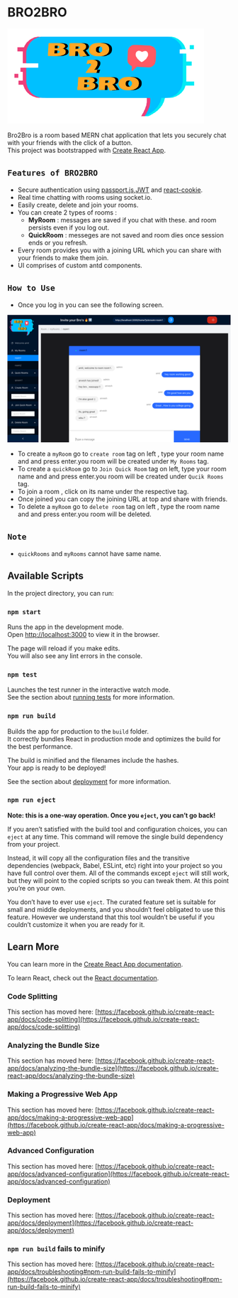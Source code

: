 # **BRO2BRO**

![image info](./img/icon2.png)

Bro2Bro is a room based MERN chat application that lets you securely chat with your friends with the click of a button.\
This project was bootstrapped with [Create React App](https://github.com/facebook/create-react-app).



## `Features of BRO2BRO`

* Secure authentication using [passport.js](http://www.passportjs.org),[JWT](https://www.npmjs.com/package/passport-jwt)  and [react-cookie](https://www.npmjs.com/package/react-cookie).
* Real time chatting with rooms using socket.io.
* Easily create, delete and join your rooms.
* You can create 2 types of rooms :
    * **MyRoom** : messages are saved if you chat with these. and room persists even if you log out.
    * **QuickRoom** : messeges are not saved and room dies once session ends or you refresh.
* Every room provides you with a joining URL which you can share with your friends to make them join.
* UI comprises of custom antd components.

## `How to Use`

* Once you log in you can see the following screen.

![image info](./img/ss.png)


* To create a `myRoom` go to `create room` tag on left , type your room name and and press enter.you room will be created under `My Rooms` tag.
* To create a `quickRoom` go to `Join Quick Room` tag on left, type your room name and and press enter.you room will be created under `Qucik Rooms` tag.
* To join a room , click on its name under the respective tag.
* Once joined you can copy the joining URL at top and share with friends.
* To delete a `myRoom` go to `delete room` tag on left , type the room name and and press enter.you room will be deleted.

## `Note`
* `quickRooms` and `myRooms` cannot have same name.
  


## Available Scripts

In the project directory, you can run:

### `npm start`

Runs the app in the development mode.\
Open [http://localhost:3000](http://localhost:3000) to view it in the browser.

The page will reload if you make edits.\
You will also see any lint errors in the console.

### `npm test`

Launches the test runner in the interactive watch mode.\
See the section about [running tests](https://facebook.github.io/create-react-app/docs/running-tests) for more information.

### `npm run build`

Builds the app for production to the `build` folder.\
It correctly bundles React in production mode and optimizes the build for the best performance.

The build is minified and the filenames include the hashes.\
Your app is ready to be deployed!

See the section about [deployment](https://facebook.github.io/create-react-app/docs/deployment) for more information.

### `npm run eject`

**Note: this is a one-way operation. Once you `eject`, you can’t go back!**

If you aren’t satisfied with the build tool and configuration choices, you can `eject` at any time. This command will remove the single build dependency from your project.

Instead, it will copy all the configuration files and the transitive dependencies (webpack, Babel, ESLint, etc) right into your project so you have full control over them. All of the commands except `eject` will still work, but they will point to the copied scripts so you can tweak them. At this point you’re on your own.

You don’t have to ever use `eject`. The curated feature set is suitable for small and middle deployments, and you shouldn’t feel obligated to use this feature. However we understand that this tool wouldn’t be useful if you couldn’t customize it when you are ready for it.

## Learn More

You can learn more in the [Create React App documentation](https://facebook.github.io/create-react-app/docs/getting-started).

To learn React, check out the [React documentation](https://reactjs.org/).

### Code Splitting

This section has moved here: [https://facebook.github.io/create-react-app/docs/code-splitting](https://facebook.github.io/create-react-app/docs/code-splitting)

### Analyzing the Bundle Size

This section has moved here: [https://facebook.github.io/create-react-app/docs/analyzing-the-bundle-size](https://facebook.github.io/create-react-app/docs/analyzing-the-bundle-size)

### Making a Progressive Web App

This section has moved here: [https://facebook.github.io/create-react-app/docs/making-a-progressive-web-app](https://facebook.github.io/create-react-app/docs/making-a-progressive-web-app)

### Advanced Configuration

This section has moved here: [https://facebook.github.io/create-react-app/docs/advanced-configuration](https://facebook.github.io/create-react-app/docs/advanced-configuration)

### Deployment

This section has moved here: [https://facebook.github.io/create-react-app/docs/deployment](https://facebook.github.io/create-react-app/docs/deployment)

### `npm run build` fails to minify

This section has moved here: [https://facebook.github.io/create-react-app/docs/troubleshooting#npm-run-build-fails-to-minify](https://facebook.github.io/create-react-app/docs/troubleshooting#npm-run-build-fails-to-minify)
